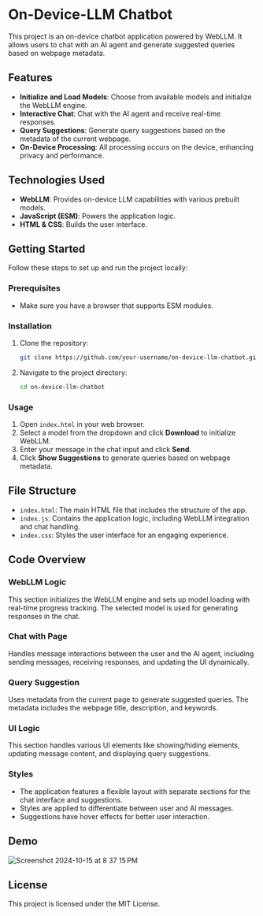 # On-Device-LLM Chatbot

This project is an on-device chatbot application powered by WebLLM. It allows users to chat with an AI agent and generate suggested queries based on webpage metadata.

## Features
- **Initialize and Load Models**: Choose from available models and initialize the WebLLM engine.
- **Interactive Chat**: Chat with the AI agent and receive real-time responses.
- **Query Suggestions**: Generate query suggestions based on the metadata of the current webpage.
- **On-Device Processing**: All processing occurs on the device, enhancing privacy and performance.

## Technologies Used
- **WebLLM**: Provides on-device LLM capabilities with various prebuilt models.
- **JavaScript (ESM)**: Powers the application logic.
- **HTML & CSS**: Builds the user interface.

## Getting Started
Follow these steps to set up and run the project locally:

### Prerequisites
- Make sure you have a browser that supports ESM modules.

### Installation
1. Clone the repository:
   ```bash
   git clone https://github.com/your-username/on-device-llm-chatbot.git
   ```
2. Navigate to the project directory:
   ```bash
   cd on-device-llm-chatbot
   ```

### Usage
1. Open `index.html` in your web browser.
2. Select a model from the dropdown and click **Download** to initialize WebLLM.
3. Enter your message in the chat input and click **Send**.
4. Click **Show Suggestions** to generate queries based on webpage metadata.

## File Structure
- `index.html`: The main HTML file that includes the structure of the app.
- `index.js`: Contains the application logic, including WebLLM integration and chat handling.
- `index.css`: Styles the user interface for an engaging experience.

## Code Overview

### WebLLM Logic
This section initializes the WebLLM engine and sets up model loading with real-time progress tracking. The selected model is used for generating responses in the chat.

### Chat with Page
Handles message interactions between the user and the AI agent, including sending messages, receiving responses, and updating the UI dynamically.

### Query Suggestion
Uses metadata from the current page to generate suggested queries. The metadata includes the webpage title, description, and keywords.

### UI Logic
This section handles various UI elements like showing/hiding elements, updating message content, and displaying query suggestions.

### Styles
- The application features a flexible layout with separate sections for the chat interface and suggestions.
- Styles are applied to differentiate between user and AI messages.
- Suggestions have hover effects for better user interaction.

## Demo
![Screenshot 2024-10-15 at 8 37 15 PM](https://github.com/user-attachments/assets/c595f564-8c75-45ea-97c9-e9829eb2c8a0)



## License
This project is licensed under the MIT License.

